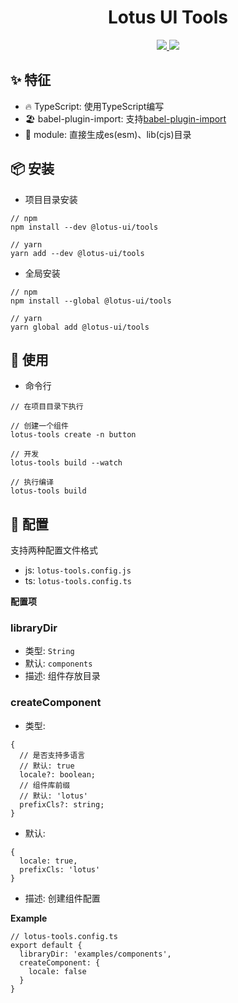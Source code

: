 <h1 align="center">Lotus UI Tools</h1>

<p align="center">
 <a href="https://npmjs.org/package/@lotus-ui/tools">
   <img src="https://img.shields.io/npm/v/@lotus-ui/tools.svg?style=flat">
 </a>
 <a href="https://npmjs.org/package/@lotus-ui/tools">
   <img src="https://img.shields.io/npm/dm/@lotus-ui/tools.svg?style=flat">
 </a>
</p>

## ✨ 特征

* 🔥 TypeScript: 使用TypeScript编写
* 🏖 babel-plugin-import: 支持[babel-plugin-import](https://github.com/ant-design/babel-plugin-import)
* 🎉 module: 直接生成es(esm)、lib(cjs)目录

## 📦 安装

* 项目目录安装

```
// npm 
npm install --dev @lotus-ui/tools

// yarn 
yarn add --dev @lotus-ui/tools
```

* 全局安装

```
// npm
npm install --global @lotus-ui/tools

// yarn 
yarn global add @lotus-ui/tools
```

## 🔨 使用

* 命令行

```
// 在项目目录下执行

// 创建一个组件
lotus-tools create -n button

// 开发
lotus-tools build --watch

// 执行编译 
lotus-tools build
```

## 📝 配置

支持两种配置文件格式

* js: `lotus-tools.config.js`
* ts: `lotus-tools.config.ts`

**配置项**

### libraryDir

* 类型: `String`
* 默认: `components`
* 描述: 组件存放目录

###  createComponent

* 类型: 
```
{
  // 是否支持多语言
  // 默认: true
  locale?: boolean;
  // 组件库前缀
  // 默认: 'lotus'
  prefixCls?: string;
}
```

* 默认: 

```
{
  locale: true,
  prefixCls: 'lotus'
}
```

* 描述: 创建组件配置

**Example**

```
// lotus-tools.config.ts
export default {
  libraryDir: 'examples/components',
  createComponent: {
    locale: false
  }
}
```
